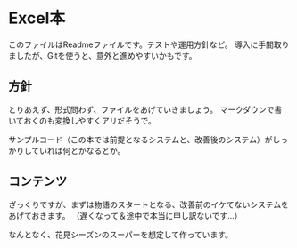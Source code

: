 # Excel本
このファイルはReadmeファイルです。テストや運用方針など。
導入に手間取りましたが、Gitを使うと、意外と進めやすいかもです。

## 方針
とりあえず、形式問わず、ファイルをあげていきましょう。
マークダウンで書いておくのも変換しやすくアリだそうで。

サンプルコード（この本では前提となるシステムと、改善後のシステム）がしっかりしていれば何とかなるとか。

## コンテンツ
ざっくりですが、まずは物語のスタートとなる、改善前のイケてないシステムをあげておきます。
（遅くなって＆途中で本当に申し訳ないです…）

なんとなく、花見シーズンのスーパーを想定して作っています。




